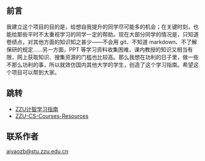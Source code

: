 ## 前言

我建立这个项目的目的是，给想自我提升的同学尽可能多的机会；在关键时刻，也能给那些平时不太重视学习的同学一定的帮助。现在大部分同学的情况是，只知道卷绩点，对其他方面的知识知之甚少——不会用 git、不知道 markdown、不了解保研的规定……另一方面，PPT 等学习资料收集困难，课内教授的知识又相当有限，网上获取知识、搜集资源的门槛也比较高。那么我想在功利的日子里，做一些不那么功利的事，所以就效仿国内其他大学的学生，创造了这个学习指南。希望这个项目可以帮到大家。

## 跳转

- [ZZU计智学习指南]([url](https://yzbaaa.github.io/ZZU-CS-RESOURCES/))
- [ZZU-CS-Courses-Resources](https://github.com/yzbaaa/ZZU-CS-Courses-Resources)

## 联系作者

aiyaozb@stu.zzu.edu.cn

